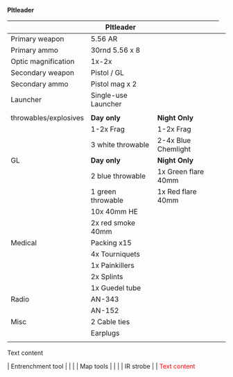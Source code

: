 **Pltleader**

|                    | Pltleader                  |       |
|--------------------|----------------------------|-------|
| Primary weapon     | 5.56 AR                    |      |
| Primary ammo       | 30rnd 5.56 x 8             |      |
| Optic magnification| 1x-2x                      |      |
| Secondary weapon   | Pistol / GL                |      |
| Secondary ammo     | Pistol mag x 2             |      |
| Launcher           | Single-use Launcher        |      |
|                    |                            |      |
| throwables/explosives | **Day only**                | **Night Only** |
|                   | 1-2x Frag                  | 1-2x Frag |
|                   | 3 white throwable          | 2-4x Blue Chemlight |
| GL                 | **Day only**                   | **Night Only** |
|                   | 2 blue throwable           | 1x Green flare 40mm |
|                   | 1 green throwable          | 1x Red flare 40mm |
|                   | 10x 40mm HE                |      |
|                   | 2x red smoke 40mm          |      |
| Medical            | Packing x15                |      |
|                   | 4x Tourniquets             |      |
|                   | 1x Painkillers             |      |
|                   | 2x Splints                 |      |
|                   | 1x Guedel tube             |      |
| Radio              | AN-343                     |      |
|                   | AN-152                     |      |
| Misc               | 2 Cable ties               |      |
|                   | Earplugs                   |      |
|  <td style="color:red;">
Text content
</td>  | Entrenchment tool          |      |
|                   | Map tools                  |      |
|                   | IR strobe                  |      |



<span style="color:red">
Text content
</span>